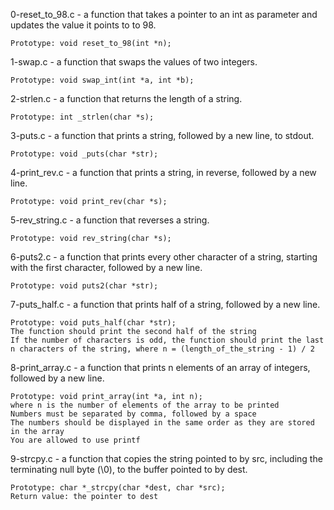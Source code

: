 0-reset_to_98.c - a function that takes a pointer to an int as parameter and updates the value it points to to 98.

	Prototype: void reset_to_98(int *n);


1-swap.c - a function that swaps the values of two integers.

	Prototype: void swap_int(int *a, int *b);


2-strlen.c - a function that returns the length of a string.

	Prototype: int _strlen(char *s);


3-puts.c - a function that prints a string, followed by a new line, to stdout.

	Prototype: void _puts(char *str);


4-print_rev.c - a function that prints a string, in reverse, followed by a new line.

	Prototype: void print_rev(char *s);


5-rev_string.c - a function that reverses a string.

	Prototype: void rev_string(char *s);


6-puts2.c - a function that prints every other character of a string, starting with the first character, followed by a new line.

	Prototype: void puts2(char *str);


7-puts_half.c -  a function that prints half of a string, followed by a new line.

	Prototype: void puts_half(char *str);
	The function should print the second half of the string
	If the number of characters is odd, the function should print the last n characters of the string, where n = (length_of_the_string - 1) / 2

	
8-print_array.c -  a function that prints n elements of an array of integers, followed by a new line.

	Prototype: void print_array(int *a, int n);
	where n is the number of elements of the array to be printed
	Numbers must be separated by comma, followed by a space
	The numbers should be displayed in the same order as they are stored in the array
	You are allowed to use printf


9-strcpy.c - a function that copies the string pointed to by src, including the terminating null byte (\0), to the buffer pointed to by dest.

	Prototype: char *_strcpy(char *dest, char *src);
	Return value: the pointer to dest

